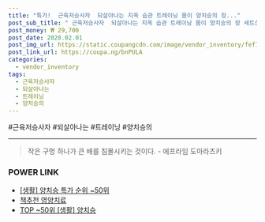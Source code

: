 ```yaml
--- 
title: "특가!  근육저승사자  되살아나는 지옥 습관 트레이닝 몸이 양치승의 장..." 
post_sub_title: " 근육저승사자  되살아나는 지옥 습관 트레이닝 몸이 양치승의 장 세트상품" 
post_money: ₩ 29,700 
post_date: 2020.02.01 
post_img_url: https://static.coupangcdn.com/image/vendor_inventory/fef1/05db3e8449ca26fa93dee829f7ad6355b4a62bce1960b4ced112e35e2c5d.jpg 
post_link_url: https://coupa.ng/bnPULA 
categories: 
  - vendor_inventory 
tags: 
  - 근육저승사자 
  - 되살아나는 
  - 트레이닝 
  - 양치승의 
--- 
```

  #근육저승사자 #되살아나는 #트레이닝 #양치승의 
<hr> 

> 작은 구멍 하나가 큰 배를 침몰시키는 것이다. - 에프라임 도마라츠키 


### POWER LINK

* <a href="https://blog.naver.com/sakai111/221792731998" target="_blank"> [생활] 양치승 특가 순위 ~50위</a>
* <a href="https://blog.naver.com/fasyy4321/221791191020" target="_blank">책추천 영양치료</a>
* <a href="https://blog.naver.com/an0733/221792731979" target="_blank"> TOP ~50위 [생활] 양치승</a>
